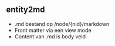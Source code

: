 ##  entity2md

* .md bestand op /node/{nid}/markdown
* Front matter via een view mode
* Content van .md is body veld
